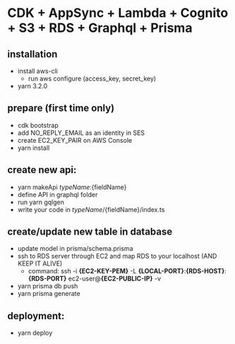 # CDK + AppSync + Lambda + Cognito + S3 + RDS + Graphql + Prisma

## installation
- install aws-cli
  - run aws configure (access_key, secret_key)
- yarn 3.2.0

## prepare (first time only)
- cdk bootstrap
- add NO_REPLY_EMAIL as an identity in SES
- create EC2_KEY_PAIR on AWS Console
- yarn install

## create new api:
- yarn makeApi ${typeName}:${fieldName}
- define API in graphql folder
- run yarn gqlgen
- write your code in ${typeName}/${fieldName}/index.ts

## create/update new table in database
- update model in prisma/schema.prisma
- ssh to RDS server through EC2 and map RDS to your localhost (AND KEEP IT ALIVE)
  - command: ssh -i **{EC2-KEY-PEM}** -L **{LOCAL-PORT}**:**{RDS-HOST}**:**{RDS-PORT}** ec2-user@**{EC2-PUBLIC-IP}** -v
- yarn prisma db push 
- yarn prisma generate

## deployment:
- yarn deploy